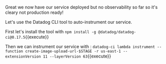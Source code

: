 Great we now have our service deployed but no observability so far so it's cleary not production ready!

Let's use the Datadog CLI tool to auto-instrument our service.

First let's install the tool with `npm install -g @datadog/datadog-ci@0.17.5`{{execute}}

Then we can instrument our service with : `datadog-ci lambda instrument --function create-image-upload-url-$STAGE -r us-east-1 --extensionVersion 11 --layerVersion 63`{{execute}}